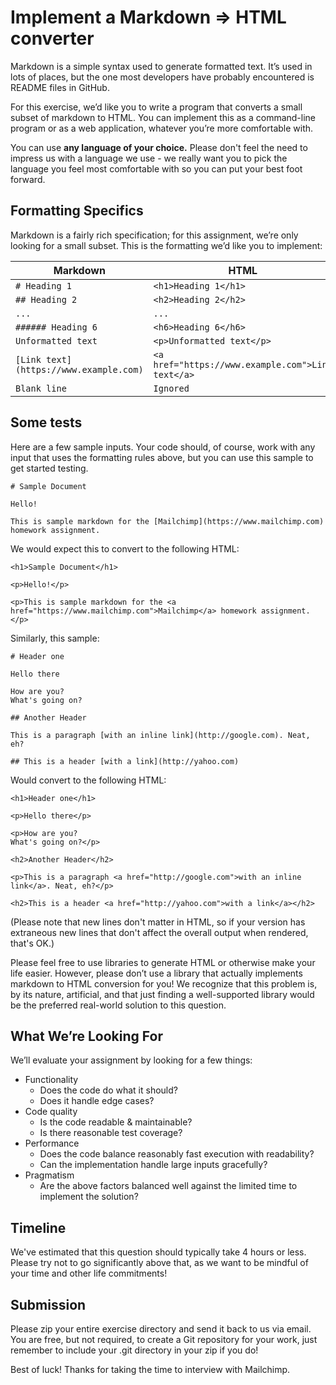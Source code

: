 # Implement a Markdown => HTML converter

Markdown is a simple syntax used to generate formatted text. It’s used in lots
of places, but the one most developers have probably encountered is README
files in GitHub.

For this exercise, we’d like you to write a program that converts a small
subset of markdown to HTML. You can implement this as a command-line program
or as a web application, whatever you’re more comfortable with.

You can use **any language of your choice.** Please don't feel the need to impress us with a language we use - we really want you to pick the language you feel most comfortable with so you can put your best foot forward.

## Formatting Specifics

Markdown is a fairly rich specification; for this assignment, we’re only
looking for a small subset. This is the formatting we’d like you to implement:

| Markdown                               | HTML                                              |
| -------------------------------------- | ------------------------------------------------- |
| `# Heading 1`                          | `<h1>Heading 1</h1>`                              |
| `## Heading 2`                         | `<h2>Heading 2</h2>`                              |
| `...`                                  | `...`                                             |
| `###### Heading 6`                     | `<h6>Heading 6</h6>`                              |
| `Unformatted text`                     | `<p>Unformatted text</p>`                         |
| `[Link text](https://www.example.com)` | `<a href="https://www.example.com">Link text</a>` |
| `Blank line`                           | `Ignored`                                         |

## Some tests

Here are a few sample inputs. Your code should, of course, work with
any input that uses the formatting rules above, but you can use this
sample to get started testing.

```
# Sample Document

Hello!

This is sample markdown for the [Mailchimp](https://www.mailchimp.com) homework assignment.
```

We would expect this to convert to the following HTML:

```
<h1>Sample Document</h1>

<p>Hello!</p>

<p>This is sample markdown for the <a href="https://www.mailchimp.com">Mailchimp</a> homework assignment.</p>
```

Similarly, this sample:

```
# Header one

Hello there

How are you?
What's going on?

## Another Header

This is a paragraph [with an inline link](http://google.com). Neat, eh?

## This is a header [with a link](http://yahoo.com)
```

Would convert to the following HTML:

```
<h1>Header one</h1>

<p>Hello there</p>

<p>How are you?
What's going on?</p>

<h2>Another Header</h2>

<p>This is a paragraph <a href="http://google.com">with an inline link</a>. Neat, eh?</p>

<h2>This is a header <a href="http://yahoo.com">with a link</a></h2>
```

(Please note that new lines don't matter in HTML, so if your version has extraneous new lines that don't affect the overall output when rendered, that's OK.)

Please feel free to use libraries to generate HTML or otherwise make your life
easier. However, please don’t use a library that actually implements markdown
to HTML conversion for you! We recognize that this problem is, by its nature,
artificial, and that just finding a well-supported library would be the
preferred real-world solution to this question.

## What We’re Looking For

We’ll evaluate your assignment by looking for a few things:

* Functionality
  * Does the code do what it should?
  * Does it handle edge cases?
* Code quality
  * Is the code readable & maintainable?
  * Is there reasonable test coverage?
* Performance
  * Does the code balance reasonably fast execution with readability?
  * Can the implementation handle large inputs gracefully?
* Pragmatism
  * Are the above factors balanced well against the limited time to implement the solution?

## Timeline

We've estimated that this question should typically take 4 hours or less.
Please try not to go significantly above that, as we want to be mindful of
your time and other life commitments!

## Submission

Please zip your entire exercise directory and send it back to us via email.
You are free, but not required, to create a Git repository for your work, just
remember to include your .git directory in your zip if you do!

Best of luck! Thanks for taking the time to interview with Mailchimp.
